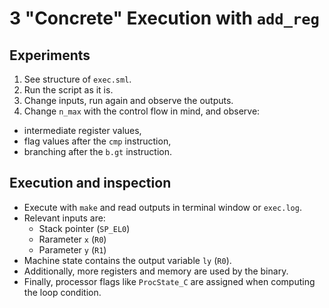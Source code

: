 # 3 "Concrete" Execution with `add_reg`

## Experiments

1. See structure of `exec.sml`.
1. Run the script as it is.
1. Change inputs, run again and observe the outputs.
1. Change `n_max` with the control flow in mind, and observe:
  * intermediate register values,
  * flag values after the `cmp` instruction,
  * branching after the `b.gt` instruction.


## Execution and inspection

* Execute with `make` and read outputs in terminal window or `exec.log`.
* Relevant inputs are:
  * Stack pointer (`SP_EL0`)
  * Rarameter `x` (`R0`)
  * Parameter `y` (`R1`)
* Machine state contains the output variable `ly` (`R0`).
* Additionally, more registers and memory are used by the binary.
* Finally, processor flags like `ProcState_C` are assigned when computing the loop condition.

